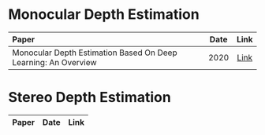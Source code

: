 # Monocular Depth Estimation
| Paper | Date | Link | 
|:----|:----:|:----:|
| Monocular Depth Estimation Based On Deep Learning: An Overview | 2020 | [Link](https://arxiv.org/abs/2003.06620) | 
# Stereo Depth Estimation
| Paper | Date | Link | 
|:----|:----:|:----:|